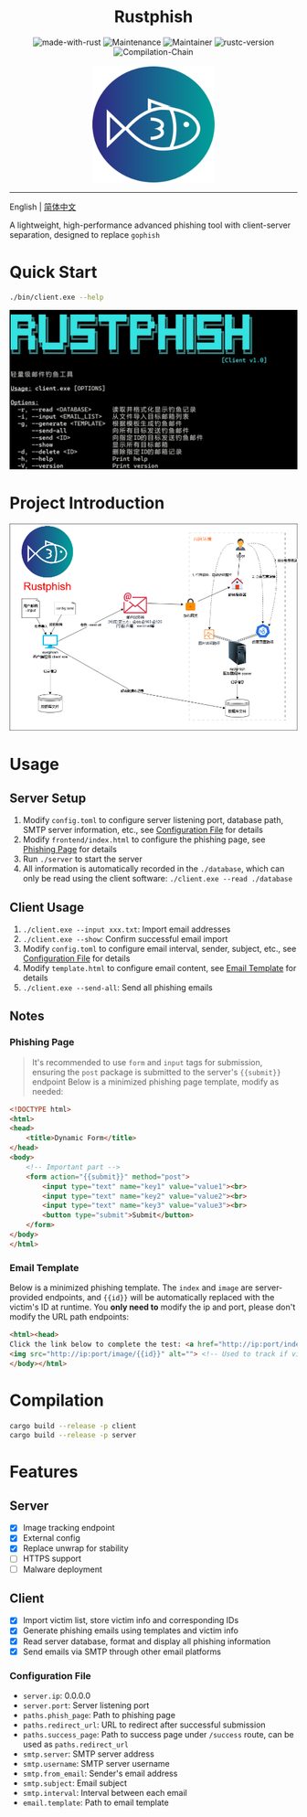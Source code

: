 <div align="center">
    <h1>Rustphish</h1>
    <img src="https://img.shields.io/badge/Made%20with-Rust-1f425f.svg" alt="made-with-rust">
    <img src="https://img.shields.io/badge/Maintained%3F-yes-green.svg" alt="Maintenance">
    <img src="https://img.shields.io/badge/Maintainer-Ky9oss-red" alt="Maintainer">
    <img src="https://img.shields.io/badge/rustc-1.84.0(nightly)-blue.svg" alt="rustc-version">
    <img src="https://img.shields.io/badge/compile-gnu-blue.svg" alt="Compilation-Chain">
    <br>
    <br>
    <img src="img/1.png" alt="" width="213.5" height="203.5">
</div>

---

English | [简体中文](./README.md)

A lightweight, high-performance advanced phishing tool with client-server separation, designed to replace `gophish`

# Quick Start
```bash
./bin/client.exe --help
```
![](img/2.png)

# Project Introduction
![](img/4.png)

# Usage
## Server Setup
1. Modify `config.toml` to configure server listening port, database path, SMTP server information, etc., see [Configuration File](#configuration-file) for details
2. Modify `frontend/index.html` to configure the phishing page, see [Phishing Page](#phishing-page) for details
3. Run `./server` to start the server
4. All information is automatically recorded in the `./database`, which can only be read using the client software: `./client.exe --read ./database`

## Client Usage
1. `./client.exe --input xxx.txt`: Import email addresses
2. `./client.exe --show`: Confirm successful email import
3. Modify `config.toml` to configure email interval, sender, subject, etc., see [Configuration File](#configuration-file) for details
4. Modify `template.html` to configure email content, see [Email Template](#email-template) for details
5. `./client.exe --send-all`: Send all phishing emails

## Notes
### Phishing Page
> It's recommended to use `form` and `input` tags for submission, ensuring the `post` package is submitted to the server's `{{submit}}` endpoint
Below is a minimized phishing page template, modify as needed:
```html
<!DOCTYPE html>
<html>
<head>
    <title>Dynamic Form</title>
</head>
<body>
    <!-- Important part -->
    <form action="{{submit}}" method="post">
        <input type="text" name="key1" value="value1"><br>
        <input type="text" name="key2" value="value2"><br>
        <input type="text" name="key3" value="value3"><br>
        <button type="submit">Submit</button>
    </form>
</body>
</html>
```

### Email Template
Below is a minimized phishing template. The `index` and `image` are server-provided endpoints, and `{{id}}` will be automatically replaced with the victim's ID at runtime.
You **only need to** modify the ip and port, please don't modify the URL path endpoints:
```html
<html><head>
Click the link below to complete the test: <a href="http://ip:port/index/{{id}}">http://ip:port/index/{{id}}</a>
<img src="http://ip:port/image/{{id}}" alt=""> <!-- Used to track if victim opens the email -->
</body></html>
```

# Compilation
```bash
cargo build --release -p client
cargo build --release -p server
```

# Features
## Server
- [x] Image tracking endpoint
- [x] External config
- [x] Replace unwrap for stability
- [ ] HTTPS support
- [ ] Malware deployment

## Client
- [x] Import victim list, store victim info and corresponding IDs
- [x] Generate phishing emails using templates and victim info
- [x] Read server database, format and display all phishing information
- [x] Send emails via SMTP through other email platforms 

### Configuration File
- `server.ip`: 0.0.0.0
- `server.port`: Server listening port
- `paths.phish_page`: Path to phishing page
- `paths.redirect_url`: URL to redirect after successful submission
- `paths.success_page`: Path to success page under `/success` route, can be used as `paths.redirect_url`
- `smtp.server`: SMTP server address
- `smtp.username`: SMTP server username
- `smtp.from_email`: Sender's email address
- `smtp.subject`: Email subject
- `smtp.interval`: Interval between each email
- `email.template`: Path to email template 